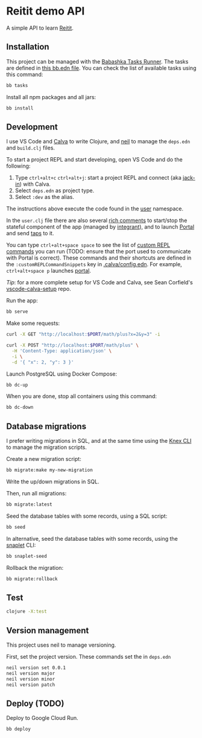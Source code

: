 # Reitit demo API

A simple API to learn [Reitit](https://github.com/metosin/reitit).

## Installation

This project can be managed with the [Babashka Tasks Runner](https://book.babashka.org/#tasks). The tasks are defined in [this bb.edn file](./bb.edn). You can check the list of available tasks using this command:

```sh
bb tasks
```

Install all npm packages and all jars:

```sh
bb install
```

## Development

I use VS Code and [Calva](https://calva.io/) to write Clojure, and [neil](https://github.com/babashka/neil) to manage the `deps.edn` and `build.clj` files.

To start a project REPL and start developing, open VS Code and do the following:

1. Type `ctrl+alt+c` `ctrl+alt+j`: start a project REPL and connect (aka [jack-in](https://calva.io/connect/)) with Calva.
1. Select `deps.edn` as project type.
1. Select `:dev` as the alias.

The instructions above execute the code found in the [user](./dev/user.clj) namespace.

In the `user.clj` file there are also several [rich comments](https://practical.li/clojure/clojure-cli/projects/rich-comments.html) to start/stop the stateful component of the app (managed by [integrant](https://github.com/weavejester/integrant)), and to launch [Portal](https://github.com/djblue/portal) and send [taps](https://clojuredocs.org/clojure.core/tap%3E) to it.

You can type `ctrl+alt+space space` to see the list of [custom REPL commands](https://calva.io/custom-commands/) you can run (TODO: ensure that the port used to communicate with Portal is correct). These commands and their shortcuts are defined in the `:customREPLCommandSnippets` key in [.calva/config.edn](.calva/config.edn). For example, `ctrl+alt+space p` launches [portal](https://github.com/djblue/portal).

*Tip*: for a more complete setup for VS Code and Calva, see Sean Corfield's [vscode-calva-setup](https://github.com/seancorfield/vscode-calva-setup) repo.

Run the app:

```sh
bb serve
```

Make some requests:

```sh
curl -X GET "http://localhost:$PORT/math/plus?x=2&y=3" -i
```

```sh
curl -X POST "http://localhost:$PORT/math/plus" \
  -H 'Content-Type: application/json' \
  -i \
  -d '{ "x": 2, "y": 3 }'
```

Launch PostgreSQL using Docker Compose:

```sh
bb dc-up
```

When you are done, stop all containers using this command:

```sh
bb dc-down
```

## Database migrations

I prefer writing migrations in SQL, and at the same time using the [Knex CLI](https://knexjs.org/guide/migrations.html) to manage the migration scripts.

Create a new migration script:

```sh
bb migrate:make my-new-migration
```

Write the up/down migrations in SQL.

Then, run all migrations:

```sh
bb migrate:latest
```

Seed the database tables with some records, using a SQL script:

```sh
bb seed
```

In alternative, seed the database tables with some records, using the [snaplet](https://www.snaplet.dev/) CLI:

```sh
bb snaplet-seed
```

Rollback the migration:

```sh
bb migrate:rollback
```

## Test

```sh
clojure -X:test
```

## Version management

This project uses neil to manage versioning.

First, set the project version. These commands set the  in `deps.edn`

```sh
neil version set 0.0.1
neil version major
neil version minor
neil version patch
```

## Deploy (TODO)

Deploy to Google Cloud Run.

```sh
bb deploy
```
